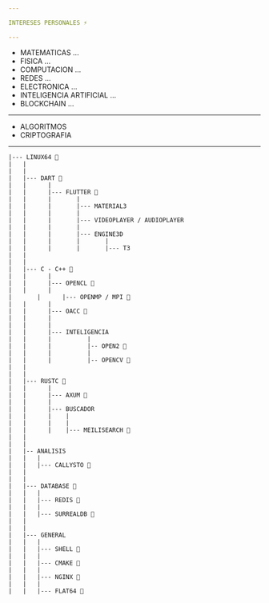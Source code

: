 ```yaml
---

INTERESES PERSONALES ⚡

---
```


- MATEMATICAS ...
- FISICA ...
- COMPUTACION ...
- REDES ...
- ELECTRONICA ...
- INTELIGENCIA ARTIFICIAL ...
- BLOCKCHAIN ...
---
- ALGORITMOS
- CRIPTOGRAFIA
---

	|--- LINUX64 🌱
	|	|
	|	|
	|	|--- DART 🌱
	|	|      |
	|	|      |--- FLUTTER 🌱
	|	|      |       |
	|	|      |       |--- MATERIAL3
	|	|      |       |
	|	|      |       |--- VIDEOPLAYER / AUDIOPLAYER
	|	|      |       |
	|	|      |       |--- ENGINE3D
	|	|      |       |       |
	|	|      |       |       |--- T3
	|	|
	|	|
	|	|--- C - C++ 🌱
	|	|      |
	|	|      |--- OPENCL 🌱
	|	|      |
	|       |      |--- OPENMP / MPI 🌱
	|	|      |
	|	|      |--- OACC 🌱
	|	|      |
	|	|      |
	|	|      |--- INTELIGENCIA
	|	|      |          |
	|	|      |          |-- OPEN2 🌱
	|	|      |          |
	|	|      |          |-- OPENCV 🌱
	|	|
	|	|
	|	|--- RUSTC 🌱
	|	|      |
	|	|      |--- AXUM 🌱
	|	|      |
	|	|      |--- BUSCADOR
	|	|      |	|
	|	|      |	|
	|	|      |	|--- MEILISEARCH 🌱
	|	|
	|	|
	|	|-- ANALISIS
	|	|	|
	|	|	|--- CALLYSTO 🌱
	|	|
	|	|
	|	|--- DATABASE 🌱
	|	|	|
	|	|	|--- REDIS 🌱
	|	|	|
	|	|	|--- SURREALDB 🌱
	|	|
	|	|
	|	|--- GENERAL
	|	|	|
	|	|	|--- SHELL 🌱
	|	|	|
	|	|	|--- CMAKE 🌱
	|	|	|
	|	|	|--- NGINX 🌱
	|	|	|
	|	|	|--- FLAT64 🌱
